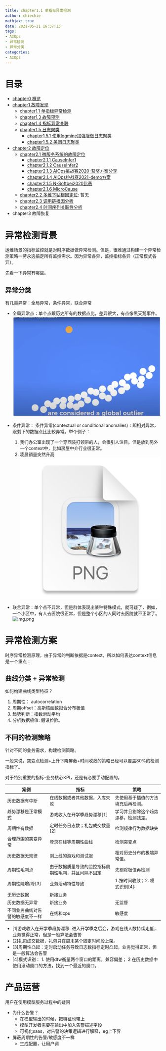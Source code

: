 ```yaml
---
title: chapter1.1 单指标异常检测
author: chiechie
mathjax: true
date: 2021-05-21 16:37:13
tags:
- AIOps
- 异常检测
- 异常分类
categories: 
- AIOps
---
```

# 目录


- [chapter0 概览](../AIOps-0-summary/)
- [chapter1 故障发现](../AIOps-1-event-generate/)
	- [chapter1.1 单指标异常检测](../AIOps-1_1-kpi-detector/)
	- [chapter1.3 故障预测](../AIOps-1_2-fault-prediction/)
	- [chapter1.4 指标异常关联](../AIOps-1_4-kpi-correlation/)
	- [chapter1.5 日志聚类](../AIOps-1_5-log-analysis/)
		- [chapter1.5.1 使用logmine加强版做日志聚类](../AIOps-1_5_1-log-analysis_logmine/)
		- [chapter1.5.2 美团日志聚类](../AIOps-1_5_2-log-analysis_meituan/)
- [chapter2 故障定位](../AIOps-2-event-analysis/)
	- [chapter2.1 微服务系统的故障定位](../AIOps-2_1-topo-rca/)
		- [chapter2.1.1 CauseInfer1](../AIOps-2_1_1-topo-rca-causeinfer-notes1/)
		- [chapter2.1.2 CauseInfer2](../AIOps-2_1_2-topo-rca-causeinfer-notes2/)
		- [chapter2.1.3 AIOps挑战赛2020-获奖方案分享](../AIOps-2_1_3-topo-rca-aiops2020/)
		- [chapter2.1.4 AIOps挑战赛2021-demo方案](../AIOps-2_1_4-topo-rca-aiops2021/)
		- [chapter2.1.5 N-Softbei2020比赛](../AIOps-2_1_5-topo-rca-cnsoftbei2020/)
		- [chapter2.1.6 MicroCause](../AIOps-2_1_6-topo-rca-MicroCause)
	- [chapter2.2 多维下钻根因定位](../AIOps-2_2-multi-dimensional-rca/): 暂无
	- [chapter2.3 调用链根因分析](../AIOps-2_3-trace_rca/)
	- [chapter2.4 时间序列关联性分析](../AIOps-2_4-metric_event_correlation/)
- chapter3 故障恢复



# 异常检测背景

运维场景的指标监控就是对时序数据做异常检测。但是，很难通过构建一个异常检测策略一劳永逸搞定所有监控需求。因为异常各异，监控指标各异（正常模式各异）。

先看一下异常有哪些。

## 异常分类

有几类异常：全局异常，条件异常，联合异常


- 全局异常点：单个点跟历史所有的数据点比，差异很大，有点像黑天鹅事件。
	![](./global_anomalie.png)
- 条件异常： 条件异常(contextual or conditional anomalies)：即相对异常，跟剩下的数据点比比较异常。举个例子：
  
	1. 我们办公室出现了一个穿西装打领带的人，会很引人注目。但是放到另外一个context中，比如房屋中介行业很正常。
	2. 凌晨销量突然升高
	![](./img.png)
- 联合异常：单个点不异常，但是群体表现出某种特殊模式，就可疑了，例如，一个小区中，有人去医院很正常，但是整个小区的人同时去医院就不正常了。
![img.png](./img78.png)
  

# 异常检测方案


时序异常检测原理，由于异常的判断依据是context，所以如何表达context信息是一个重点：

## 曲线分类 + 异常检测

如何构建曲线类型特征？

1. 周期性： autocorrelation
2. 周期offset：高斯核函数拟合分布极值
3. 趋势判断：指数滑动平均
4. 分析数据极值: 假设检验。
	

## 不同的检测策略

针对不同的业务需求，构建检测策略。

一般来说，突变点检测+上升下降屏蔽+时间收敛的策略已经可以覆盖80%的检测指标了。

对于特别重要的指标-业务核心KPI，还是有必要手动配置的。


| 案例       | 指标              | 策略                               |
|------------|-----------------|----------------------------------|
| 历史数据有中断    | 在线数据或者其他数据，入库失败 | 先使用基于插值的方法填充后再检测。                    |
| 趋势漂移是正常模式  | 游戏收入在开学季趋势漂移[1]    | 学习并且剔除这个趋势漂移，检测残差。               |
| 周期性有数据     | 定时任务日志数；礼包成交数量[2]    | 检测规律行为数据缺失                       |
| 合理范围的突变异常| 登录在线等周期性曲线      | 检测突变点                      |
| 历史数据无规律  |  刚上线的游戏和测试服               | 相对历史分布的极端异常值。                    |
| 周期性毛刺点   | 由于数据质量导致的监控指标周期性毛刺，并且间隔不固定           | 先剔除极值再检测           |
| 周期性陡增/降[3]     | 业务活动特性导致        | 1.按时间收敛；2. 模式识别[4]:         |
|无历史数据| 新接业务 ||
|历史数据无异常| 新接业务 |无监督|
|不同业务曲线对告警的敏感度不一样|在线和cpu|敏感度|


- [1]游戏收入在开学季趋势漂移: 进入开学季之后会，游戏在线人数持续走低，业务觉得正常，但是一般算法会告警
- [2]礼包成交数据，礼包只在周末某个固定时间段上架。
- [3]周期性凸起：定时启动任务导致日志数指标定时凸起，业务觉得正常，但是一般算法会告警
- [4]模式识别： 1. 使用dtw衡量两个窗口的距离，兼容偏差； 2 在历史数据中使用滚动窗口的方法，找到一个最近的窗口。

# 产品运营

用户在使用模型服务过程中的疑问

- 为什么告警？ 
  - 在模型输出的时候，把特征也带上
  - 模型开发者需要在输出中加入告警描述字段
  - 可视化saas，对告警的决策逻辑进行解释，eg上下界
- 屏蔽周期性的告警/敏感度不一样
  - 生成配置，让用户调

